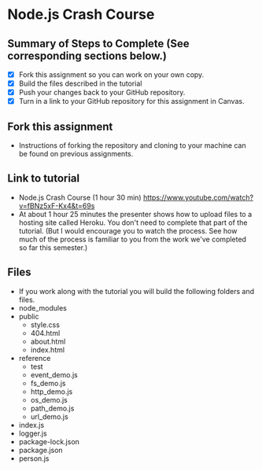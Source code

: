 # Node.js Crash Course

## Summary of Steps to Complete (See corresponding sections below.)
- [x] Fork this assignment so you can work on your own copy.
- [x] Build the files described in the tutorial
- [x] Push your changes back to your GitHub repository.
- [x] Turn in a link to your GitHub repository for this assignment in Canvas.

## Fork this assignment

* Instructions of forking the repository and cloning to your machine can be found on previous assignments.

## Link to tutorial

* Node.js Crash Course (1 hour 30 min) https://www.youtube.com/watch?v=fBNz5xF-Kx4&t=69s
* At about 1 hour 25 minutes the presenter shows how to upload files to a hosting site called Heroku. You don't need to complete that part of the tutorial. (But I would encourage you to watch the process. See how much of the process is familiar to you from the work we've completed so far this semester.)

## Files

* If you work along with the tutorial you will build the following folders and files.
* node_modules
* public
  * style.css
  * 404.html
  * about.html
  * index.html
* reference
  * test
  * event_demo.js
  * fs_demo.js
  * http_demo.js
  * os_demo.js
  * path_demo.js
  * url_demo.js
* index.js
* logger.js
* package-lock.json
* package.json
* person.js

